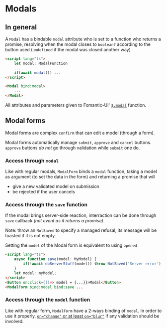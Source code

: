 # Modals

## In general

A `Modal` has a bindable `modal` attribute who is set to a function who returns a promise, resolving when the modal closes to `boolean?` according to the button used (`undefined` if the modal was closed another way)

```html
<script lang="ts">
	let modal: ModalFunction
	...
	if(await modal()) ...
</script>

<Modal bind:modal>
	...
</Modal>

```

All attributes and parameters given to Fomantic-UI' [`$.modal`](https://fomantic-ui.com/modules/modal.html) function.

## Modal forms

Modal forms are complex `confirm` that can edit a model (through a form).

Modal forms automatically manage `submit`, `approve` and `cancel` buttons. `approve` buttons *do not* go through validation while `submit` one do.

### Access through `modal`

Like with regular modals, `ModalForm` binds a `modal` function, taking a model as argument (to set the data in the form) and returning a promise that will
- give a new validated model on submission
- be rejected if the user cancels

### Access through the `save` function

If the modal brings server-side reaction, interraction can be done through `save` callback *(not event as it returns a promise)*. 

Note: throw an `NotSaved` to specify a managed refusal, its message will be toasted if it is not empty.

Setting the `model` of the Modal form is equivalent to using `opened`

```html
<script lang="ts">
	async function save(model: MyModel) {
		if(!await doServerStuff(model)) throw NotSaved('Server error');
	}
	let model: myModel;
</script>
<Button on:click={()=> model = {...}}>Modal</Button>
<ModalForm bind:model bind:save ...
```

### Access through the `model` function

Like with regular form, `ModalForm` have a 2-ways binding of `model`.
In order to use it properly, [`on="change"` or at least `on="blur"`](https://fomantic-ui.com/behaviors/form.html#form-settings) if any validation should be involved.